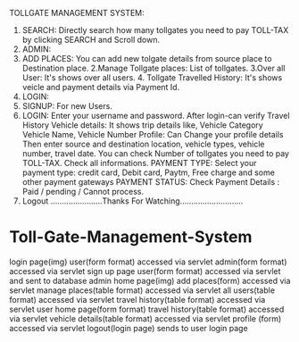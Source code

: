 TOLLGATE MANAGEMENT SYSTEM:
1. SEARCH:
Directly search how many tollgates you need to pay TOLL-TAX by clicking SEARCH and Scroll down.
2. ADMIN:
1. ADD PLACES: You can add new tolgate details from source place to Destination place.
2.Manage Tollgate places: List of tollgates.
3.Over all User: It's shows over all users. 4. Tollgate Travelled History: It's shows veicle and payment details via Payment Id.
3. LOGIN:
1. SIGNUP: For new Users.
2. LOGIN: Enter your username and password.
After login-can verify Travel History
Vehicle details: It shows trip details like, Vehicle Category Vehicle Name, Vehicle Number
Profile: Can Change your profile details
Then enter source and destination location, vehicle types, vehicle number, travel date.
You can check Number of tollgates you need to pay TOLL-TAX.
Check all informations.
PAYMENT TYPE: Select your payment type: credit card, Debit card, Paytm, Free charge and some other payment gateways PAYMENT STATUS: Check Payment Details : Paid / pending / Cannot process.
10. Logout
                                         .......................Thanks For Watching............................
                                                             
                                                             
                                                             
                                                             
                                                             
# Toll-Gate-Management-System
login page(img) 
        user(form format) accessed via servlet
        admin(form format) accessed via servlet
sign up page
        user(form format) accessed via servlet and sent to database
admin home page(img)
        add places(form) accessed via servlet
        manage places(table format) accessed via servlet
        all users(table format) accessed via servlet
        travel history(table format) accessed via servlet
user home page(form format)
        travel history(table format) accessed via servlet
        vehicle details(table format) accessed via servlet
        profile (form) accessed via servlet
        logout(login page) sends to user login page 
